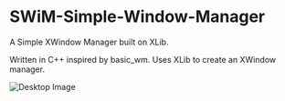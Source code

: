 # SWiM-Simple-Window-Manager
A Simple XWindow Manager built on XLib. 

Written in C++ inspired by basic_wm.  Uses XLib to create an XWindow manager. 

![Desktop Image](https://user-images.githubusercontent.com/22835771/221541610-ab2cc541-11be-49e3-883f-175aca0387b6.png)
